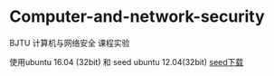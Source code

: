 # Computer-and-network-security
BJTU 计算机与网络安全 课程实验

使用ubuntu 16.04 (32bit) 和 seed ubuntu 12.04(32bit) [seed下载](https://seedsecuritylabs.org/lab_env.html)
